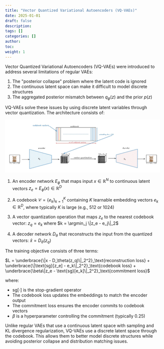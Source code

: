 ```yaml
---
title: "Vector Quantized Variational Autoencoders (VQ-VAEs)"
date: 2025-01-01
draft: false
description:
tags: []
categories: []
author:
toc:
weight: 1
---
```


Vector Quantized Variational Autoencoders (VQ-VAEs) were introduced to address several limitations of regular VAEs:

1. The "posterior collapse" problem where the latent code is ignored
2. The continuous latent space can make it difficult to model discrete structures
3. The aggregated posterior mismatch between $q_\phi(z)$ and the prior $p(z)$

VQ-VAEs solve these issues by using discrete latent variables through vector quantization. The architecture consists of:
<div style="text-align: center;"><img src="https://raw.githubusercontent.com/victor-explore/ADRL-Notes/refs/heads/main/28.JPG" alt="Vector Quantized Variational Autoencoder Architecture" width="900" height="auto"/></div>

1. An encoder network $E_{\phi}$ that maps input $x \in \mathbb{R}^N$ to continuous latent vectors $z_e = E_{\phi}(x) \in \mathbb{R}^{D}$

2. A codebook $\mathcal{C} = \{e_k\}_{k=1}^K$ containing $K$ learnable embedding vectors $e_k \in \mathbb{R}^D$, where typically $K$ is large (e.g., 512 or 1024)

3. A vector quantization operation that maps $z_e$ to the nearest codebook vector:
   $z_q = e_k$ where $k = \argmin_j \|z_e - e_j\|_2$

4. A decoder network $D_{\theta}$ that reconstructs the input from the quantized vectors: $\hat{x} = D_{\theta}(z_q)$

The training objective consists of three terms:
<div class="math-katex">
$L = \underbrace{\|x - D_\theta(z_q)\|_2^2}_\text{reconstruction loss} + \underbrace{\|\text{sg}[z_e] - e_k\|_2^2}_\text{codebook loss} + \underbrace{\beta\|z_e - \text{sg}[e_k]\|_2^2}_\text{commitment loss}$
</div>

where:
- $\text{sg}[\cdot]$ is the stop-gradient operator
- The codebook loss updates the embeddings to match the encoder output
- The commitment loss ensures the encoder commits to codebook vectors
- $\beta$ is a hyperparameter controlling the commitment (typically 0.25)

Unlike regular VAEs that use a continuous latent space with sampling and KL divergence regularization, VQ-VAEs use a discrete latent space through the codebook. This allows them to better model discrete structures while avoiding posterior collapse and distribution matching issues.